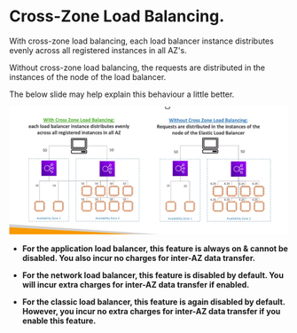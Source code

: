 # **Cross-Zone Load Balancing.**

With cross-zone load balancing, each load balancer instance distributes evenly across all registered instances in all AZ's.

Without cross-zone load balancing, the requests are distributed in the instances of the node of the load balancer.

The below slide may help explain this behaviour a little better.

<img src='./images/CrossZoneLoadBalancing.png'>

* **For the application load balancer, this feature is always on & cannot be disabled. You also incur no charges for inter-AZ data transfer.**

* **For the network load balancer, this feature is disabled by default. You will incur extra charges for inter-AZ data transfer if enabled.**

* **For the classic load balancer, this feature is again disabled by default. However, you incur no extra charges for inter-AZ data transfer if you enable this feature.**